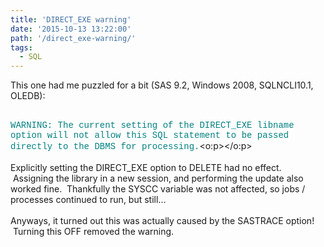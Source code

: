 ```yaml
---
title: 'DIRECT_EXE warning'
date: '2015-10-13 13:22:00'
path: '/direct_exe-warning/'
tags:
  - SQL
---
```


This one had me puzzled for a bit (SAS 9.2, Windows 2008,&nbsp;SQLNCLI10.1, OLEDB):<br /><br /><div style="margin-bottom: 0.0001pt;"><span style="background: white; color: teal; font-family: &quot;Courier New&quot;;">WARNING: The current setting of the DIRECT_EXE libname option will not allow this SQL statement to be passed directly to the DBMS for processing.</span><o:p></o:p></div><br />Explicitly setting the DIRECT_EXE option to DELETE had no effect. &nbsp;Assigning the library in a new session, and performing the update also worked fine. &nbsp;Thankfully the SYSCC variable was not affected, so jobs / processes continued to run, but still...<br /><br />Anyways, it turned out this was actually caused by the SASTRACE option! &nbsp;Turning this OFF removed the warning.
